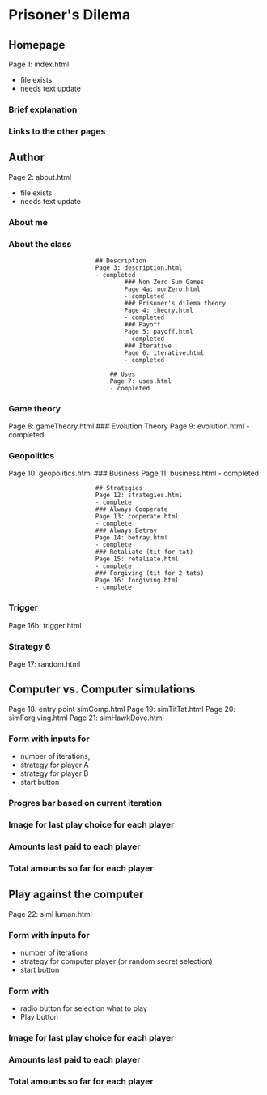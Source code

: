 # Prisoner's Dilema

## Homepage
Page 1: index.html
- file exists
- needs text update
### Brief explanation
### Links to the other pages

## Author
Page 2: about.html
- file exists
- needs text update
### About me
### About the class

							## Description
							Page 3: description.html
							- completed
									### Non Zero Sum Games
									Page 4a: nonZero.html
									- completed
									### Prisoner's dilema theory
									Page 4: theory.html
									- completed
									### Payoff
									Page 5: payoff.html
									- completed
									### Iterative
									Page 6: iterative.html
									- completed

								## Uses
								Page 7: uses.html
								- completed
### Game theory
Page 8: gameTheory.html
								### Evolution Theory
								Page 9: evolution.html
								- completed
### Geopolitics
Page 10: geopolitics.html
								### Business
								Page 11: business.html
								- completed

							## Strategies
							Page 12: strategies.html
							- complete
							### Always Cooperate
							Page 13: cooperate.html
							- complete
							### Always Betray
							Page 14: betray.html
							- complete
							### Retaliate (tit for tat)
							Page 15: retaliate.html
							- complete
							### Forgiving (tit for 2 tats)
							Page 16: forgiving.html
							- complete
### Trigger
Page 16b: trigger.html
### Strategy 6
Page 17: random.html

## Computer vs. Computer simulations
Page 18: entry point simComp.html
Page 19: simTitTat.html 
Page 20: simForgiving.html
Page 21: simHawkDove.html
### Form with inputs for 
- number of iterations, 
- strategy for player A
- strategy for player B
- start button
### Progres bar based on current iteration
### Image for last play choice for each player
### Amounts last paid to each player
### Total amounts so far for each player

## Play against the computer
Page 22: simHuman.html
### Form with inputs for
- number of iterations
- strategy for computer player (or random secret selection)
- start button
### Form with 
- radio button for selection what to play
- Play button
### Image for last play choice for each player
### Amounts last paid to each player
### Total amounts so far for each player

